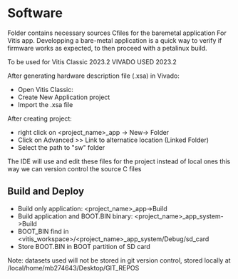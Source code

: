 # Software

Folder contains necessary sources Cfiles for the baremetal application For Vitis app.
Developping a bare-metal application is a quick way to verify if firmware works as expected, to then proceed with a petalinux build.

To be used for Vitis Classic 2023.2 
VIVADO USED 2023.2

After generating hardware description file (.xsa) in Vivado:
- Open Vitis Classic:
- Create New Application project
- Import the .xsa file

After creating project:
- right click on <project_name>_app -> New-> Folder
- Click on Advanced >> Link to alternatice location (Linked Folder)
- Select the path to "sw" folder

The IDE will use and edit these files for the project instead of local ones this way we can version control the source C files

## Build and Deploy
- Build only application: <project_name>_app->Build
- Build application and BOOT.BIN binary: <project_name>_app_system->Build
- BOOT_BIN find in <vitis_workspace>/<project_name>_app_system/Debug/sd_card
- Store BOOT.BIN in BOOT partition of SD card

Note: datasets used will not be stored in git version control, stored locally at /local/home/mb274643/Desktop/GIT_REPOS
